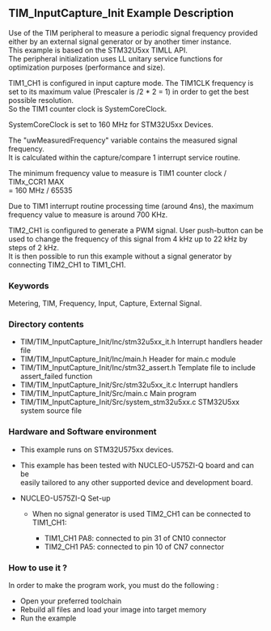 ## <b>TIM_InputCapture_Init Example Description</b>

Use of the TIM peripheral to measure a periodic signal frequency
provided either by an external signal generator or by
another timer instance.  
This example is based on the STM32U5xx TIMLL API.  
The peripheral initialization uses LL unitary service functions
for optimization purposes (performance and size).

TIM1_CH1 is configured in input capture mode. The TIM1CLK frequency is set to
its maximum value (Prescaler is /2 * 2 = 1) in order to get the best possible resolution.  
So the TIM1 counter clock is SystemCoreClock.

SystemCoreClock is set to 160 MHz for STM32U5xx Devices.

The "uwMeasuredFrequency" variable contains the measured signal frequency.  
It is calculated within the capture/compare 1 interrupt service routine.

The minimum frequency value to measure is TIM1 counter clock / TIMx_CCR1 MAX  
                                              = 160 MHz / 65535

Due to TIM1 interrupt routine processing time (around 4ns), the maximum
frequency value to measure is around 700 KHz.

TIM2_CH1 is configured to generate a PWM signal.  User push-button can be used to
change the frequency of this signal from 4 kHz up to 22 kHz by steps of 2 kHz.  
It is then possible to run this example without a signal generator by connecting
TIM2_CH1 to TIM1_CH1.

### <b>Keywords</b>

Metering, TIM, Frequency, Input, Capture, External Signal.

### <b>Directory contents</b>

  - TIM/TIM_InputCapture_Init/Inc/stm32u5xx_it.h          Interrupt handlers header file
  - TIM/TIM_InputCapture_Init/Inc/main.h                  Header for main.c module
  - TIM/TIM_InputCapture_Init/Inc/stm32_assert.h          Template file to include assert_failed function
  - TIM/TIM_InputCapture_Init/Src/stm32u5xx_it.c          Interrupt handlers
  - TIM/TIM_InputCapture_Init/Src/main.c                  Main program
  - TIM/TIM_InputCapture_Init/Src/system_stm32u5xx.c      STM32U5xx system source file

### <b>Hardware and Software environment</b>

  - This example runs on STM32U575xx devices.
  - This example has been tested with NUCLEO-U575ZI-Q board and can be  
    easily tailored to any other supported device and development board.
  - NUCLEO-U575ZI-Q Set-up

    - When no signal generator is used TIM2_CH1 can be connected to TIM1_CH1:

      - TIM1_CH1  PA8: connected to pin 31 of CN10 connector
      - TIM2_CH1  PA5: connected to pin 10 of CN7 connector

### <b>How to use it ?</b>

In order to make the program work, you must do the following :

 - Open your preferred toolchain
 - Rebuild all files and load your image into target memory
 - Run the example

